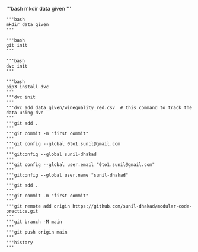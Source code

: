   '''bash
  mkdir data given
  '''

    '''bash
    mkdir data_given
    '''

    '''bash
    git init
    '''
    
    '''bash
    dvc init
    '''

    '''bash
    pip3 install dvc
    '''
    '''dvc init
    '''
    '''dvc add data_given/winequality_red.csv  # this command to track the data using dvc
    '''
    '''git add .
    '''
    '''git commit -m "first commit"
    '''
    '''git config --global 0to1.sunil@gmail.com
    '''
    '''gitconfig --global sunil-dhakad
    '''
    '''git config --global user.email "0to1.sunil@gmail.com"
    '''
    '''gitconfig --global user.name "sunil-dhakad"
    '''
    '''git add .
    '''
    '''git commit -m "first commit"
    '''
    '''git remote add origin https://github.com/sunil-dhakad/modular-code-prectice.git
    '''
    '''git branch -M main
    '''
    '''git push origin main
    '''
    '''history
    '''
  